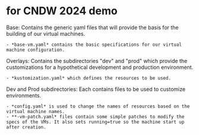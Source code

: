 # for CNDW 2024 demo


Base: Contains the generic yaml files that will provide the basis for the building of our virtual machines.

    - *base-vm.yaml* contains the basic specifications for our virtual machine configuration.

Overlays: Contains the subdirectories "dev" and "prod" which provide the customizations for a hypothetical development and production environment. 

    - *kustomization.yaml* which defines the resources to be used.

Dev and Prod subdirectories: Each contains files to be used to customize environments. 

    - *config.yaml* is used to change the names of resources based on the virtual machine names.
    - **-vm-patch.yaml* files contain some simple patches to modify the specs of the VMs. It also sets running=true so the machine start up after creation.

